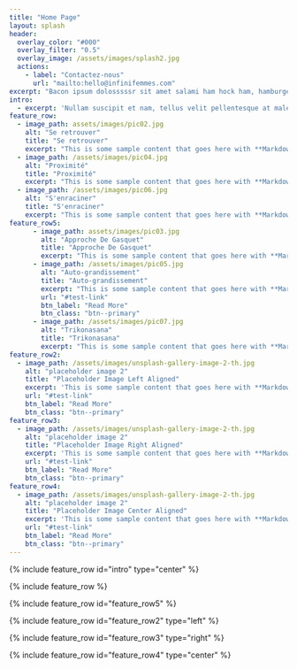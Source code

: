 ```yaml
---
title: "Home Page"
layout: splash
header:
  overlay_color: "#000"
  overlay_filter: "0.5"
  overlay_image: /assets/images/splash2.jpg
  actions:
    - label: "Contactez-nous"
      url: "mailto:hello@infinifemmes.com"
excerpt: "Bacon ipsum dolosssssr sit amet salami ham hock ham, hamburger corned beef short ribs kielbasa biltong t-bone drumstick tri-tip tail sirloin pork chop."
intro:
  - excerpt: 'Nullam suscipit et nam, tellus velit pellentesque at malesuada, enim eaque. Quis nulla, netus tempor in diam gravida tincidunt, *proin faucibus* voluptate felis id sollicitudin. Centered with `type="center"`'
feature_row:
  - image_path: assets/images/pic02.jpg
    alt: "Se retrouver"
    title: "Se retrouver"
    excerpt: "This is some sample content that goes here with **Markdown** formatting."
  - image_path: /assets/images/pic04.jpg
    alt: "Proximité"
    title: "Proximité"
    excerpt: "This is some sample content that goes here with **Markdown** formatting."
  - image_path: /assets/images/pic06.jpg
    alt: "S'enraciner"
    title: "S'enraciner"
    excerpt: "This is some sample content that goes here with **Markdown** formatting."
feature_row5:
      - image_path: assets/images/pic03.jpg
        alt: "Approche De Gasquet"
        title: "Approche De Gasquet"
        excerpt: "This is some sample content that goes here with **Markdown** formatting."
      - image_path: /assets/images/pic05.jpg
        alt: "Auto-grandissement"
        title: "Auto-grandissement"
        excerpt: "This is some sample content that goes here with **Markdown** formatting."
        url: "#test-link"
        btn_label: "Read More"
        btn_class: "btn--primary"
      - image_path: /assets/images/pic07.jpg
        alt: "Trikonasana"
        title: "Trikonasana"
        excerpt: "This is some sample content that goes here with **Markdown** formatting."
feature_row2:
  - image_path: /assets/images/unsplash-gallery-image-2-th.jpg
    alt: "placeholder image 2"
    title: "Placeholder Image Left Aligned"
    excerpt: 'This is some sample content that goes here with **Markdown** formatting. Left aligned with `type="left"`'
    url: "#test-link"
    btn_label: "Read More"
    btn_class: "btn--primary"
feature_row3:
  - image_path: /assets/images/unsplash-gallery-image-2-th.jpg
    alt: "placeholder image 2"
    title: "Placeholder Image Right Aligned"
    excerpt: 'This is some sample content that goes here with **Markdown** formatting. Right aligned with `type="right"`'
    url: "#test-link"
    btn_label: "Read More"
    btn_class: "btn--primary"
feature_row4:
  - image_path: /assets/images/unsplash-gallery-image-2-th.jpg
    alt: "placeholder image 2"
    title: "Placeholder Image Center Aligned"
    excerpt: 'This is some sample content that goes here with **Markdown** formatting. Centered with `type="center"`'
    url: "#test-link"
    btn_label: "Read More"
    btn_class: "btn--primary"
---
```


{% include feature_row id="intro" type="center" %}

{% include feature_row %}

{% include feature_row id="feature_row5" %}

{% include feature_row id="feature_row2" type="left" %}

{% include feature_row id="feature_row3" type="right" %}

{% include feature_row id="feature_row4" type="center" %}
